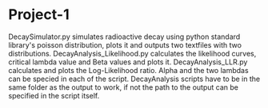 # Project-1
DecaySimulator.py simulates radioactive decay using python standard library's poisson distribution, plots it and outputs two textfiles with two distributions.
DecayAnalysis_Likelihood.py calculates the likelihood curves, critical lambda value and Beta values and plots it.
DecayAnalysis_LLR.py calculates and plots the Log-Likelihood ratio.
Alpha and the two lambdas can be specied in each of the script. DecayAnalysis scripts have to be in the same folder as the output to work, if not the path to the output can be specified in the script itself.
